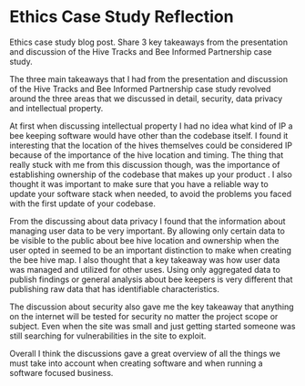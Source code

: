 # Ethics Case Study Reflection

Ethics case study blog post.  Share 3 key takeaways from the presentation and discussion of the Hive Tracks and Bee Informed Partnership case study.

The three main takeaways that I had from the presentation and discussion of the Hive Tracks and Bee Informed Partnership case study revolved around the three areas that we discussed in detail, security, data privacy and intellectual property. 

At first when discussing intellectual property I had no idea what kind of IP a bee keeping software would have other than the codebase itself. I found it interesting that the location of the hives themselves could be considered IP because of the importance of the hive location and timing. The thing that really stuck with me from this discussion though, was the importance of establishing ownership of the codebase that makes up your product . I also thought it was important to make sure that you have a reliable way to update your software stack when needed, to avoid the problems you faced with the first update of your codebase. 

From the discussing about data privacy I found that the information about managing user data to be very important. By allowing only certain data to be visible to the public about bee hive location and ownership when the user opted in seemed to be an important distinction to make when creating the bee hive map. I also thought that a key takeaway was how user data was managed and utilized for other uses. Using only aggregated data to publish findings or general analysis about bee keepers is very different that publishing raw data that has identifiable characteristics. 

The discussion about security also gave me the key takeaway that anything on the internet will be tested for security no matter the project scope or subject. Even when the site was small and just getting started someone was still searching for vulnerabilities in the site to exploit. 

Overall I think the discussions gave a great overview of all the things we must take into account when creating software and when running a software focused business. 